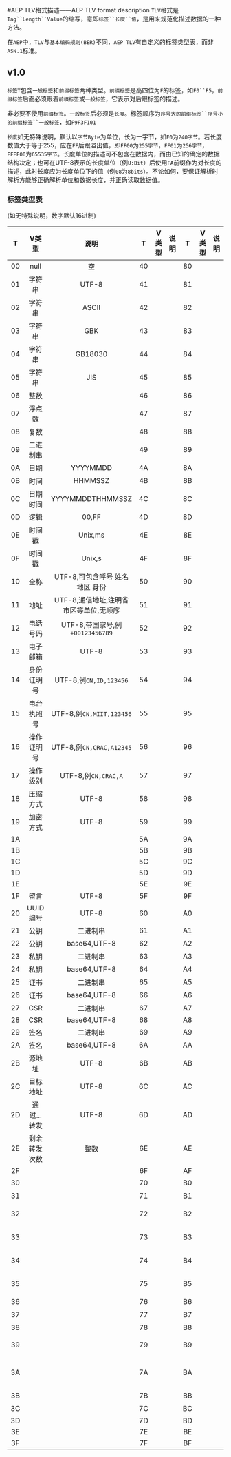 #AEP TLV格式描述——AEP TLV format description
`TLV`格式是`Tag``Length``Value`的缩写，意即`标签``长度``值`，是用来规范化描述数据的一种方法。

在`AEP`中，`TLV`与`基本编码规则(BER)`不同，`AEP TLV`有自定义的标签类型表，而非`ASN.1`标准。

## v1.0
`标签T`包含`一般标签`和`前缀标签`两种类型。`前缀标签`是高四位为`F`的标签，如`F0``F5`，`前缀标签`后面必须跟着`前缀标签`或`一般标签`，它表示对后跟标签的描述。

非必要不使用`前缀标签`。`一般标签`后必须是`长度`。标签顺序为`序号大的前缀标签``序号小的前缀标签``一般标签`，如`F9F3F101`

`长度`如无特殊说明，默认以`字节Byte`为单位，长为一字节，如`F0`为`240字节`。若长度数值大于等于255，应在`FF`后跟溢出值，即`FF00`为`255字节`，`FF01`为`256字节`，`FFFF00`为`65535字节`。长度单位的描述可不包含在数据内，而由已知的确定的数据结构决定；也可在UTF-8表示的长度单位（例`U:Bit`）后使用`FA`前缀作为对长度的描述，此时长度应为长度单位下的值（例`08`为`8bits`）。不论如何，要保证解析时解析方能够正确解析单位和数据长度，并正确读取数据值。
### 标签类型表
(如无特殊说明，数字默认16进制)

| T | V类型 | 说明 | T | V类型 | 说明 | T | V类型 | 说明 | T | V类型 | 说明 |
|:---:|:----:|:---:|:---:|:----:|:---:|:---:|:----:|:---:|:---:|:----:|:---:|
| 00 | null | 空 | 40 |  |  | 80 |  |  | C0 |  |  |
| 01 | 字符串 | UTF-8 | 41 |  |  | 81 |  |  | C1 |  |  |
| 02 | 字符串 | ASCII | 42 |  |  | 82 |  |  | C2 |  |  |
| 03 | 字符串 | GBK | 43 |  |  | 83 |  |  | C3 |  |  |
| 04 | 字符串 | GB18030 | 44 |  |  | 84 |  |  | C4 |  |  |
| 05 | 字符串 | JIS | 45 |  |  | 85 |  |  | C5 |  |  |
| 06 | 整数 |  | 46 |  |  | 86 |  |  | C6 |  |  |
| 07 | 浮点数 |  | 47 |  |  | 87 |  |  | C7 |  |  |
| 08 | 复数 |  | 48 |  |  | 88 |  |  | C8 |  |  |
| 09 | 二进制串 |  | 49 |  |  | 89 |  |  | C9 |  |  |
| 0A | 日期 | YYYYMMDD | 4A |  |  | 8A |  |  | CA |  |  |
| 0B | 时间 | HHMMSSZ | 4B |  |  | 8B |  |  | CB |  |  |
| 0C | 日期时间 | YYYYMMDDTHHMMSSZ | 4C |  |  | 8C |  |  | CC |  |  |
| 0D | 逻辑 | 00,FF | 4D |  |  | 8D |  |  | CD |  |  |
| 0E | 时间戳 | Unix,ms | 4E |  |  | 8E |  |  | CE |  |  |
| 0F | 时间戳 | Unix,s | 4F |  |  | 8F |  |  | CF |  |  |
| 10 | 全称 | UTF-8,可包含呼号 姓名 地区 身份 | 50 |  |  | 90 |  |  | D0 |  |  |
| 11 | 地址 | UTF-8,通信地址,注明省市区等单位,无顺序 | 51 |  |  | 91 |  |  | D1 |  |  |
| 12 | 电话号码 | UTF-8,带国家号,例`+00123456789` | 52 |  |  | 92 |  |  | D2 |  |  |
| 13 | 电子邮箱 | UTF-8 | 53 |  |  | 93 |  |  | D3 |  |  |
| 14 | 身份证明号 | UTF-8,例`CN,ID,123456` | 54 |  |  | 94 |  |  | D4 |  |  |
| 15 | 电台执照号 | UTF-8,例`CN,MIIT,123456` | 55 |  |  | 95 |  |  | D5 |  |  |
| 16 | 操作证明号 | UTF-8,例`CN,CRAC,A12345` | 56 |  |  | 96 |  |  | D6 |  |  |
| 17 | 操作级别 | UTF-8,例`CN,CRAC,A` | 57 |  |  | 97 |  |  | D7 |  |  |
| 18 | 压缩方式 | UTF-8 | 58 |  |  | 98 |  |  | D8 |  |  |
| 19 | 加密方式 | UTF-8 | 59 |  |  | 99 |  |  | D9 |  |  |
| 1A |  |  | 5A |  |  | 9A |  |  | DA |  |  |
| 1B |  |  | 5B |  |  | 9B |  |  | DB |  |  |
| 1C |  |  | 5C |  |  | 9C |  |  | DC |  |  |
| 1D |  |  | 5D |  |  | 9D |  |  | DD |  |  |
| 1E |  |  | 5E |  |  | 9E |  |  | DE |  |  |
| 1F | 留言 | UTF-8 | 5F |  |  | 9F |  |  | DF |  |  |
| 20 | UUID编号 | UTF-8 | 60 |  |  | A0 |  |  | E0 |  |  |
| 21 | 公钥 | 二进制串 | 61 |  |  | A1 |  |  | E1 |  |  |
| 22 | 公钥 | base64,UTF-8 | 62 |  |  | A2 |  |  | E2 |  |  |
| 23 | 私钥 | 二进制串 | 63 |  |  | A3 |  |  | E3 |  |  |
| 24 | 私钥 | base64,UTF-8 | 64 |  |  | A4 |  |  | E4 |  |  |
| 25 | 证书 | 二进制串 | 65 |  |  | A5 |  |  | E5 |  |  |
| 26 | 证书 | base64,UTF-8 | 66 |  |  | A6 |  |  | E6 |  |  |
| 27 | CSR | 二进制串 | 67 |  |  | A7 |  |  | E7 |  |  |
| 28 | CSR | base64,UTF-8 | 68 |  |  | A8 |  |  | E8 |  |  |
| 29 | 签名 | 二进制串 | 69 |  |  | A9 |  |  | E9 |  |  |
| 2A | 签名 | base64,UTF-8 | 6A |  |  | AA |  |  | EA |  |  |
| 2B | 源地址 | UTF-8 | 6B |  |  | AB |  |  | EB |  |  |
| 2C | 目标地址 | UTF-8 | 6C |  |  | AC |  |  | EC |  |  |
| 2D | 通过...转发 | UTF-8 | 6D |  |  | AD |  |  | ED |  |  |
| 2E | 剩余转发次数 | 整数 | 6E |  |  | AE |  |  | EE |  |  |
| 2F |  |  | 6F |  |  | AF |  |  | EF |  |  |
| 30 |  |  | 70 |  |  | B0 |  |  | F0 | 前缀 |  |
| 31 |  |  | 71 |  |  | B1 |  |  | F1 | AEP的 |  |
| 32 |  |  | 72 |  |  | B2 |  |  | F2 | 非AEP的 |  |
| 33 |  |  | 73 |  |  | B3 |  |  | F3 | 新的 将来的 |  |
| 34 |  |  | 74 |  |  | B4 |  |  | F4 | 旧的 过去的 |  |
| 35 |  |  | 75 |  |  | B5 |  |  | F5 | 现在的 当时的 |  |
| 36 |  |  | 76 |  |  | B6 |  |  | F6 | 压缩的 |  |
| 37 |  |  | 77 |  |  | B7 |  |  | F7 | 加密的 |  |
| 38 |  |  | 78 |  |  | B8 |  |  | F8 | 原始的 |  |
| 39 |  |  | 79 |  |  | B9 |  |  | F9 | base64的 |  |
| 3A |  |  | 7A |  |  | BA |  |  | FA | 前一项是此项的描述 |  |
| 3B |  |  | 7B |  |  | BB |  |  | FB | 主动的 |  |
| 3C |  |  | 7C |  |  | BC |  |  | FC | 被动的 |  |
| 3D |  |  | 7D |  |  | BD |  |  | FD |  |  |
| 3E |  |  | 7E |  |  | BE |  |  | FE |  |  |
| 3F |  |  | 7F |  |  | BF |  |  | FF |  |  |